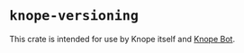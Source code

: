 # `knope-versioning`

This crate is intended for use by Knope itself and [Knope Bot](https://github.com/marketplace/knope-bot).
